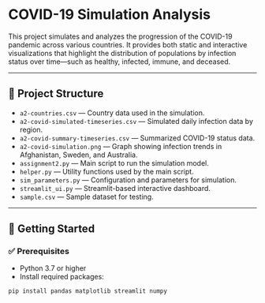 # COVID-19 Simulation Analysis

This project simulates and analyzes the progression of the COVID-19 pandemic across various countries. It provides both static and interactive visualizations that highlight the distribution of populations by infection status over time—such as healthy, infected, immune, and deceased.

---

## 📁 Project Structure

- `a2-countries.csv` — Country data used in the simulation.
- `a2-covid-simulated-timeseries.csv` — Simulated daily infection data by region.
- `a2-covid-summary-timeseries.csv` — Summarized COVID-19 status data.
- `a2-covid-simulation.png` — Graph showing infection trends in Afghanistan, Sweden, and Australia.
- `assignment2.py` — Main script to run the simulation model.
- `helper.py` — Utility functions used by the main script.
- `sim_parameters.py` — Configuration and parameters for simulation.
- `streamlit_ui.py` — Streamlit-based interactive dashboard.
- `sample.csv` — Sample dataset for testing.

---

## 🚀 Getting Started

### ✅ Prerequisites

- Python 3.7 or higher
- Install required packages:
  
```bash
pip install pandas matplotlib streamlit numpy


